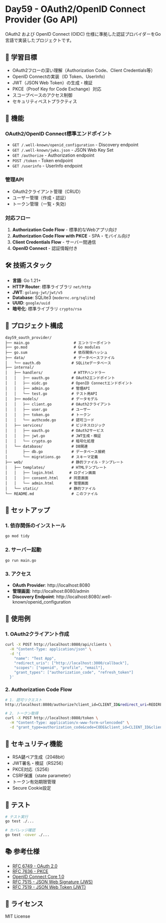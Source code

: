 # Day59 - OAuth2/OpenID Connect Provider (Go API)

OAuth2 および OpenID Connect (OIDC) 仕様に準拠した認証プロバイダーをGo言語で実装したプロジェクトです。

## 🎯 学習目標

- OAuth2フローの深い理解（Authorization Code、Client Credentials等）
- OpenID Connectの実装（ID Token、UserInfo）
- JWT（JSON Web Token）の生成・検証
- PKCE（Proof Key for Code Exchange）対応
- スコープベースのアクセス制御
- セキュリティベストプラクティス

## 🚀 機能

### OAuth2/OpenID Connect標準エンドポイント
- `GET /.well-known/openid_configuration` - Discovery endpoint
- `GET /.well-known/jwks.json` - JSON Web Key Set
- `GET /authorize` - Authorization endpoint
- `POST /token` - Token endpoint
- `GET /userinfo` - UserInfo endpoint

### 管理API
- OAuth2クライアント管理（CRUD）
- ユーザー管理（作成・認証）
- トークン管理（一覧・失効）

### 対応フロー
1. **Authorization Code Flow** - 標準的なWebアプリ向け
2. **Authorization Code Flow with PKCE** - SPA・モバイル向け
3. **Client Credentials Flow** - サーバー間通信
4. **OpenID Connect** - 認証情報付き

## 🛠 技術スタック

- **言語**: Go 1.21+
- **HTTP Router**: 標準ライブラリ `net/http`
- **JWT**: `golang-jwt/jwt/v5`
- **Database**: SQLite3 (`modernc.org/sqlite`)
- **UUID**: `google/uuid`
- **暗号化**: 標準ライブラリ `crypto/rsa`

## 📁 プロジェクト構成

```
day59_oauth_provider/
├── main.go                    # エントリーポイント
├── go.mod                     # Go modules
├── go.sum                     # 依存関係ハッシュ
├── data/                      # データベースファイル
│   └── oauth.db              # SQLiteデータベース
├── internal/
│   ├── handlers/              # HTTPハンドラー
│   │   ├── oauth.go          # OAuth2エンドポイント
│   │   ├── oidc.go           # OpenID Connectエンドポイント
│   │   ├── admin.go          # 管理API
│   │   └── test.go           # テスト用API
│   ├── models/               # データモデル
│   │   ├── client.go         # OAuth2クライアント
│   │   ├── user.go           # ユーザー
│   │   ├── token.go          # トークン
│   │   └── authcode.go       # 認可コード
│   ├── services/             # ビジネスロジック
│   │   ├── oauth.go          # OAuth2サービス
│   │   ├── jwt.go            # JWT生成・検証
│   │   └── crypto.go         # 暗号化処理
│   └── database/             # DB関連
│       ├── db.go             # データベース接続
│       └── migrations.go     # スキーマ定義
├── web/                      # 静的ファイル・テンプレート
│   ├── templates/            # HTMLテンプレート
│   │   ├── login.html       # ログイン画面
│   │   ├── consent.html     # 同意画面
│   │   └── admin.html       # 管理画面
│   └── static/              # 静的ファイル
└── README.md                 # このファイル
```

## 🔧 セットアップ

### 1. 依存関係のインストール
```bash
go mod tidy
```

### 2. サーバー起動
```bash
go run main.go
```

### 3. アクセス
- **OAuth Provider**: http://localhost:8080
- **管理画面**: http://localhost:8080/admin
- **Discovery Endpoint**: http://localhost:8080/.well-known/openid_configuration

## 📝 使用例

### 1. OAuth2クライアント作成
```bash
curl -X POST http://localhost:8080/api/clients \
  -H "Content-Type: application/json" \
  -d '{
    "name": "Test App",
    "redirect_uris": ["http://localhost:3000/callback"],
    "scopes": ["openid", "profile", "email"],
    "grant_types": ["authorization_code", "refresh_token"]
  }'
```

### 2. Authorization Code Flow
```bash
# 1. 認可リクエスト
http://localhost:8080/authorize?client_id=CLIENT_ID&redirect_uri=REDIRECT_URI&response_type=code&scope=openid profile&state=STATE

# 2. トークン取得
curl -X POST http://localhost:8080/token \
  -H "Content-Type: application/x-www-form-urlencoded" \
  -d "grant_type=authorization_code&code=CODE&client_id=CLIENT_ID&client_secret=CLIENT_SECRET&redirect_uri=REDIRECT_URI"
```

## 🔐 セキュリティ機能

- RSA鍵ペア生成（2048bit）
- JWT署名・検証（RS256）
- PKCE対応（S256）
- CSRF保護（state parameter）
- トークン有効期限管理
- Secure Cookie設定

## 🧪 テスト

```bash
# テスト実行
go test ./...

# カバレッジ確認
go test -cover ./...
```

## 📚 参考仕様

- [RFC 6749 - OAuth 2.0](https://tools.ietf.org/html/rfc6749)
- [RFC 7636 - PKCE](https://tools.ietf.org/html/rfc7636)
- [OpenID Connect Core 1.0](https://openid.net/specs/openid-connect-core-1_0.html)
- [RFC 7515 - JSON Web Signature (JWS)](https://tools.ietf.org/html/rfc7515)
- [RFC 7519 - JSON Web Token (JWT)](https://tools.ietf.org/html/rfc7519)

## 📄 ライセンス

MIT License
